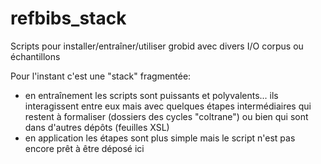 refbibs_stack
===============

Scripts pour installer/entraîner/utiliser grobid avec divers I/O corpus ou échantillons

Pour l'instant c'est une "stack" fragmentée: 
  - en entraînement les scripts sont puissants et polyvalents... ils interagissent entre eux mais avec quelques étapes intermédiaires qui restent à formaliser (dossiers des cycles "coltrane") ou bien qui sont dans d'autres dépôts (feuilles XSL)
  - en application les étapes sont plus simple mais le script n'est pas encore prêt à être déposé ici
